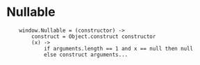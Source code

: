 # Nullable

		
		window.Nullable = (constructor) ->
			construct = Object.construct constructor
			(x) ->
				if arguments.length == 1 and x == null then null
				else construct arguments...
				
